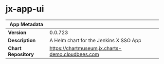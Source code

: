 # jx-app-ui

|App Metadata||
|---|---|
| **Version** | 0.0.723 |
| **Description** | A Helm chart for the Jenkins X SSO App |
| **Chart Repository** | https://chartmuseum.jx.charts-demo.cloudbees.com |
